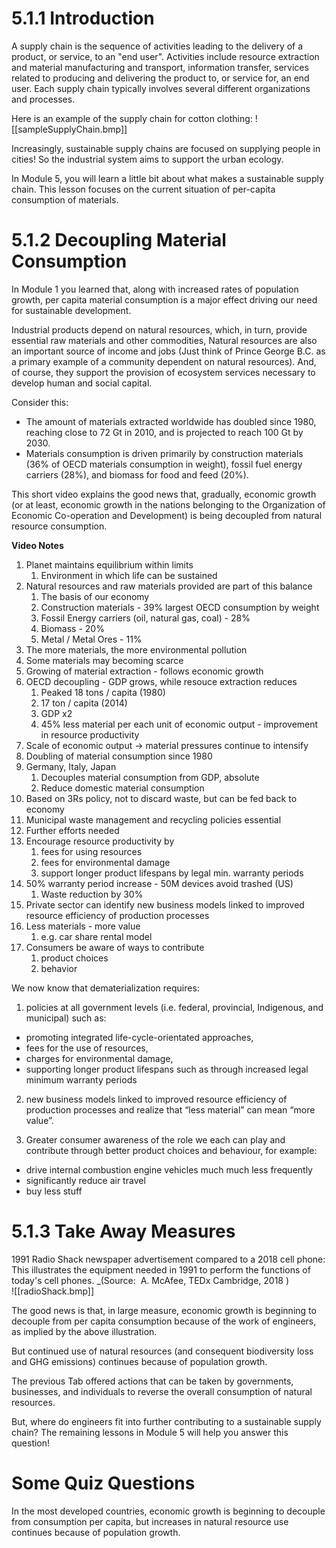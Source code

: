 # 5.1.1 Introduction

A supply chain is the sequence of activities leading to the delivery of a product, or service, to an "end user". Activities include resource extraction and material manufacturing and transport, information transfer, services related to producing and delivering the product to, or service for, an end user. Each supply chain typically involves several different organizations and processes.

Here is an example of the supply chain for cotton clothing:
![[sampleSupplyChain.bmp]]

Increasingly, sustainable supply chains are focused on supplying people in cities! So the industrial system aims to support the urban ecology.

In Module 5, you will learn a little bit about what makes a sustainable supply chain. This lesson focuses on the current situation of per-capita consumption of materials.

# 5.1.2 Decoupling Material Consumption
In Module 1 you learned that, along with increased rates of population growth, per capita material consumption is a major effect driving our need for sustainable development.

Industrial products depend on natural resources, which, in turn, provide essential raw materials and other commodities, Natural resources are also an important source of income and jobs (Just think of Prince George B.C. as a primary example of a community dependent on natural resources). And, of course, they support the provision of ecosystem services necessary to develop human and social capital.

Consider this:

-   The amount of materials extracted worldwide has doubled since 1980, reaching close to 72 Gt in 2010, and is projected to reach 100 Gt by 2030. 
-   Materials consumption is driven primarily by construction materials (36% of OECD materials consumption in weight), fossil fuel energy carriers (28%), and biomass for food and feed (20%).

This short video explains the good news that, gradually, economic growth (or at least, economic growth in the nations belonging to the Organization of Economic Co-operation and Development) is being decoupled from natural resource consumption.

**Video Notes**

1. Planet maintains equilibrium within limits
	1. Environment in which life can be sustained
2. Natural resources and raw materials provided are part of this balance
	1. The basis of our economy 
	2. Construction materials - 39% largest OECD consumption by weight
	3. Fossil Energy carriers (oil, natural gas, coal) - 28%
	4. Biomass - 20%
	5. Metal / Metal Ores - 11%
3. The more materials, the more environmental pollution
4. Some materials may becoming scarce
5. Growing of material extraction - follows economic growth
6. OECD decoupling - GDP grows, while resouce extraction reduces
	1. Peaked 18 tons / capita (1980)
	2. 17 ton / capita (2014)
	3. GDP x2
	4. 45% less material per each unit of economic output - improvement in resource productivity
7. Scale of economic output -> material pressures continue to intensify
8. Doubling of material consumption since 1980
9. Germany, Italy, Japan
	1. Decouples material consumption from GDP, absolute
	2. Reduce domestic material consumption
10. Based on 3Rs policy, not to discard waste, but can be fed back to economy
11. Municipal waste management and recycling policies essential
12. Further efforts needed
13. Encourage resource productivity by 
	1. fees for using resources
	2. fees for environmental damage
	3. support longer product lifespans by legal min. warranty periods
14. 50% warranty period increase - 50M devices avoid trashed (US)
	1. Waste reduction by 30%
15. Private sector can identify new business models linked to improved resource efficiency of production processes
16. Less materials - more value
	1. e.g. car share rental model
17. Consumers be aware of ways to contribute
	1. product choices
	2. behavior

We now know that dematerialization requires:

1. policies at all government levels (i.e. federal, provincial, Indigenous, and municipal) such as:

-   promoting integrated life-cycle-orientated approaches,
-   fees for the use of resources,
-   charges for environmental damage,
-   supporting longer product lifespans such as through increased legal minimum warranty periods

2. new business models linked to improved resource efficiency of production processes and realize that “less material” can mean “more value”.  

3. Greater consumer awareness of the role we each can play and contribute through better product choices and behaviour, for example:

-   drive internal combustion engine vehicles much much less frequently
-   significantly reduce air travel
-   buy less stuff

# 5.1.3 Take Away Measures
1991 Radio Shack newspaper advertisement compared to a 2018 cell phone: This illustrates the equipment needed in 1991 to perform the functions of today's cell phones. _(Source:  A. McAfee, TEDx Cambridge, 2018 )  
![[radioShack.bmp]]

The good news is that, in large measure, economic growth is beginning to decouple from per capita consumption because of the work of engineers, as implied by the above illustration.

But continued use of natural resources (and consequent biodiversity loss and GHG emissions) continues because of population growth. 

The previous Tab offered actions that can be taken by governments, businesses, and individuals to reverse the overall consumption of natural resources.

But, where do engineers fit into further contributing to a sustainable supply chain? The remaining lessons in Module 5 will help you answer this question!

# Some Quiz Questions

In the most developed countries, economic growth is beginning to decouple from consumption per capita, but increases in natural resource use continues because of  population growth.